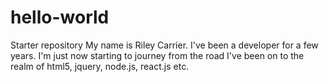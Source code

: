 # hello-world
Starter repository
My name is Riley Carrier.  I've been a developer for a few years.  I'm just now starting to journey from the road I've been on to the realm of html5, jquery, node.js, react.js etc.
